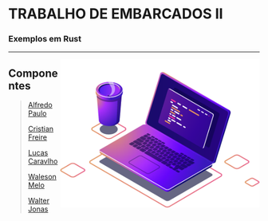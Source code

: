 # TRABALHO DE EMBARCADOS II

### Exemplos em Rust
---

<img src="https://github.com/Lyem/Lyem/blob/main/computer-illustration.png?raw=true" min-width="400px" max-width="400px" width="400px" align="right">

## Componentes
> [Alfredo Paulo](https://github.com/AlfredoPaulo)
> 
> [Cristian Freire](https://github.com/cristianfreire)
> 
> [Lucas Caravlho](https://github.com/Luscarvalho)
> 
> [Waleson Melo](https://github.com/waleson-melo)
> 
> [Walter Jonas](https://github.com/WALTER-OBS-DEBUG)
